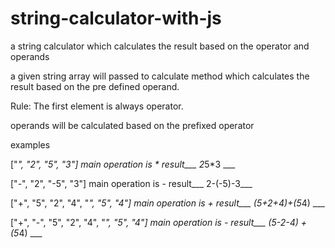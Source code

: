 # string-calculator-with-js
a string calculator which calculates the result based on the operator and operands

a given string array will passed to calculate method which calculates the result based on the pre defined operand. 

Rule: The first element is always operator.

operands will be calculated based on the prefixed operator

examples

["*", "2", "5", "3"] 
main operation is *
result___ 2*5*3 ___

["-", "2", "-5", "3"]
main operation is -
result___ 2-(-5)-3___

["+", "5", "2", "4", "*", "5", "4"]
main operation is +
result___ (5+2+4)+(5*4) ___

["+", "-", "5", "2", "4", "*", "5", "4"]
main operation is -
result___ (5-2-4) + (5*4) ___









